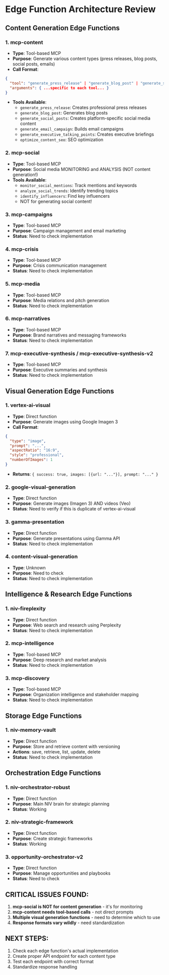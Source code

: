 # Edge Function Architecture Review

## Content Generation Edge Functions

### 1. mcp-content
- **Type**: Tool-based MCP
- **Purpose**: Generate various content types (press releases, blog posts, social posts, emails)
- **Call Format**:
```json
{
  "tool": "generate_press_release" | "generate_blog_post" | "generate_social_posts" | "generate_email_campaign",
  "arguments": { ...specific to each tool... }
}
```
- **Tools Available**:
  - `generate_press_release`: Creates professional press releases
  - `generate_blog_post`: Generates blog posts
  - `generate_social_posts`: Creates platform-specific social media content
  - `generate_email_campaign`: Builds email campaigns
  - `generate_executive_talking_points`: Creates executive briefings
  - `optimize_content_seo`: SEO optimization

### 2. mcp-social
- **Type**: Tool-based MCP
- **Purpose**: Social media MONITORING and ANALYSIS (NOT content generation!)
- **Tools Available**:
  - `monitor_social_mentions`: Track mentions and keywords
  - `analyze_social_trends`: Identify trending topics
  - `identify_influencers`: Find key influencers
  - NOT for generating social content!

### 3. mcp-campaigns
- **Type**: Tool-based MCP
- **Purpose**: Campaign management and email marketing
- **Status**: Need to check implementation

### 4. mcp-crisis
- **Type**: Tool-based MCP
- **Purpose**: Crisis communication management
- **Status**: Need to check implementation

### 5. mcp-media
- **Type**: Tool-based MCP
- **Purpose**: Media relations and pitch generation
- **Status**: Need to check implementation

### 6. mcp-narratives
- **Type**: Tool-based MCP
- **Purpose**: Brand narratives and messaging frameworks
- **Status**: Need to check implementation

### 7. mcp-executive-synthesis / mcp-executive-synthesis-v2
- **Type**: Tool-based MCP
- **Purpose**: Executive summaries and synthesis
- **Status**: Need to check implementation

## Visual Generation Edge Functions

### 1. vertex-ai-visual
- **Type**: Direct function
- **Purpose**: Generate images using Google Imagen 3
- **Call Format**:
```json
{
  "type": "image",
  "prompt": "...",
  "aspectRatio": "16:9",
  "style": "professional",
  "numberOfImages": 1
}
```
- **Returns**: `{ success: true, images: [{url: "..."}], prompt: "..." }`

### 2. google-visual-generation
- **Type**: Direct function
- **Purpose**: Generate images (Imagen 3) AND videos (Veo)
- **Status**: Need to verify if this is duplicate of vertex-ai-visual

### 3. gamma-presentation
- **Type**: Direct function
- **Purpose**: Generate presentations using Gamma API
- **Status**: Need to check implementation

### 4. content-visual-generation
- **Type**: Unknown
- **Purpose**: Need to check
- **Status**: Need to check implementation

## Intelligence & Research Edge Functions

### 1. niv-fireplexity
- **Type**: Direct function
- **Purpose**: Web search and research using Perplexity
- **Status**: Need to check implementation

### 2. mcp-intelligence
- **Type**: Tool-based MCP
- **Purpose**: Deep research and market analysis
- **Status**: Need to check implementation

### 3. mcp-discovery
- **Type**: Tool-based MCP
- **Purpose**: Organization intelligence and stakeholder mapping
- **Status**: Need to check implementation

## Storage Edge Functions

### 1. niv-memory-vault
- **Type**: Direct function
- **Purpose**: Store and retrieve content with versioning
- **Actions**: save, retrieve, list, update, delete
- **Status**: Need to check implementation

## Orchestration Edge Functions

### 1. niv-orchestrator-robust
- **Type**: Direct function
- **Purpose**: Main NIV brain for strategic planning
- **Status**: Working

### 2. niv-strategic-framework
- **Type**: Direct function
- **Purpose**: Create strategic frameworks
- **Status**: Working

### 3. opportunity-orchestrator-v2
- **Type**: Direct function
- **Purpose**: Manage opportunities and playbooks
- **Status**: Need to check

## CRITICAL ISSUES FOUND:

1. **mcp-social is NOT for content generation** - it's for monitoring
2. **mcp-content needs tool-based calls** - not direct prompts
3. **Multiple visual generation functions** - need to determine which to use
4. **Response formats vary wildly** - need standardization

## NEXT STEPS:

1. Check each edge function's actual implementation
2. Create proper API endpoint for each content type
3. Test each endpoint with correct format
4. Standardize response handling